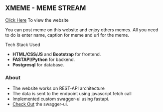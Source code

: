 ## XMEME - MEME STREAM
[Click Here](https://xmeme-idrees.herokuapp.com/) To view the website

You can post meme on this website and enjoy others memes. All you need to do is enter name, caption for meme and url for the meme.

Tech Stack Used
- **HTML/CSS/JS** and **Bootstrap** for frontend.
- **FASTAPI/Python** for backend.
- **Postgresql** for database.

### About
- The website works on REST-API architecture
- The data is sent to the endpoint using javascript fetch call
- Implemented custom swagger-ui using fastapi.
- [Check Out](https://xmeme-idrees.herokuapp.com/swagger-ui/) the swagger-ui.



